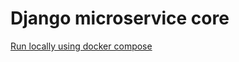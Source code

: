 # Django microservice core

[Run locally using docker compose](docs/run_locally_using_docker_compose.md)
